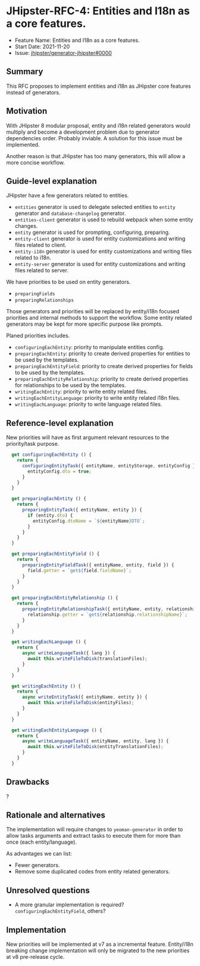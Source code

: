 # JHipster-RFC-4: Entities and I18n as a core features.

<!-- This is a RFC template based on the Rust RFC process but simplified: https://github.com/rust-lang/rfcs/ -->

- Feature Name: Entities and I18n as a core features.
- Start Date: 2021-11-20
- Issue: [jhipster/generator-jhipster#0000](https://github.com/jhipster/generator-jhipster/0000)

## Summary

[summary]: #summary

This RFC proposes to implement entities and i18n as JHipster core features instead of generators.

## Motivation

[motivation]: #motivation

With JHipster 8 modular proposal, entity and i18n related generators would multiply and become a development problem due to generator dependencies order. Probably inviable. A solution for this issue must be implemented.

Another reason is that JHipster has too many generators, this will allow a more concise workflow.

## Guide-level explanation

[guide-level-explanation]: #guide-level-explanation

JHipster have a few generators related to entities.

- `entities` generator is used to delegate selected entities to `entity` generator and `database-changelog` generator.
- `entities-client` generator is used to rebuild webpack when some entity changes.
- `entity` generator is used for prompting, configuring, preparing.
- `entity-client` generator is used for entity customizations and writing files related to client.
- `entity-i18n` generator is used for entity customizations and writing files related to i18n.
- `entity-server` generator is used for entity customizations and writing files related to server.

We have priorities to be used on entity generators.

- `preparingFields`
- `preparingRelationships`

Those generators and priorities will be replaced by entity/i18n focused priorities and internal methods to support the workflow. Some entity related generators may be kept for more specific purpose like prompts.

Planed priorities includes.

- `configuringEachEntity`: priority to manipulate entities config.
- `preparingEachEntity`: priority to create derived properties for entities to be used by the templates.
- `preparingEachEntityField`: priority to create derived properties for fields to be used by the templates.
- `preparingEachEntityRelationship`: priority to create derived properties for relationships to be used by the templates.
- `writingEachEntity`: priority to write entity related files.
- `writingEachEntityLanguage`: priority to write entity related i18n files.
- `writingEachLanguage`: priority to write language related files.

## Reference-level explanation

[reference-level-explanation]: #reference-level-explanation

New priorities will have as first argument relevant resources to the priority/task purpose.

```js
  get configuringEachEntity () {
    return {
      configuringEntityTask({ entityName, entityStorage, entityConfig }) {
        entityConfig.dto = true;
      }
    }
  }

  get preparingEachEntity () {
    return {
      preparingEntityTask({ entityName, entity }) {
        if (entity.dto) {
          entityConfig.dtoName = `${entityName}DTO`;
        }
      }
    }
  }

  get preparingEachEntityField () {
    return {
      preparingEntityFieldTask({ entityName, entity, field }) {
        field.getter = `get${field.fieldName}`;
      }
    }
  }

  get preparingEachEntityRelationship () {
    return {
      preparingEntityRelationshipTask({ entityName, entity, relationship }) {
        relationship.getter = `get${relationship.relationshipName}`;
      }
    }
  }

  get writingEachLanguage () {
    return {
      async writeLanguageTask({ lang }) {
        await this.writeFileToDisk(translationFiles);
      }
    }
  }

  get writingEachEntity () {
    return {
      async writeEntityTask({ entityName, entity }) {
        await this.writeFileToDisk(entityFiles);
      }
    }
  }

  get writingEachEntityLanguage () {
    return {
      async writeLanguageTask({ entityName, entity, lang }) {
        await this.writeFileToDisk(entityTranslationFiles);
      }
    }
  }
```

## Drawbacks

[drawbacks]: #drawbacks

?

## Rationale and alternatives

[rationale-and-alternatives]: #rationale-and-alternatives

The implementation will require changes to `yeoman-generator` in order to allow tasks arguments and extract tasks to execute them for more than once (each entity/language).

As advantages we can list:

- Fewer generators.
- Remove some duplicated codes from entity related generators.

## Unresolved questions

[unresolved-questions]: #unresolved-questions

- A more granular implementation is required? `configuringEachEntityField`, others?

## Implementation

New priorities will be implemented at v7 as a incremental feature. Entity/i18n breaking change implementation will only be migrated to the new priorities at v8 pre-release cycle.
